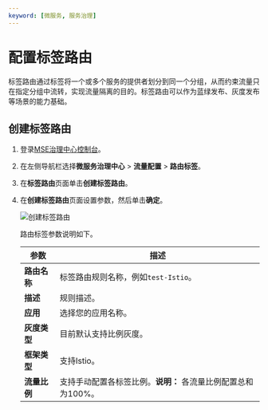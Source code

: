 ```yaml
---
keyword: [微服务, 服务治理]
---
```


# 配置标签路由

标签路由通过标签将一个或多个服务的提供者划分到同一个分组，从而约束流量只在指定分组中流转，实现流量隔离的目的。标签路由可以作为蓝绿发布、灰度发布等场景的能力基础。

## 创建标签路由

1.  登录[MSE治理中心控制台](https://mse.console.aliyun.com/?spm=a2c4g.11186623.2.13.f90a6a60WiEx0N#/msc/home)。

2.  在左侧导航栏选择**微服务治理中心** \> **流量配置** \> **路由标签**。

3.  在**标签路由**页面单击**创建标签路由**。

4.  在**创建标签路由**页面设置参数，然后单击**确定**。

    ![创建标签路由](https://static-aliyun-doc.oss-accelerate.aliyuncs.com/assets/img/zh-CN/6878560061/p168696.png)

    路由标签参数说明如下。

    |参数|描述|
    |--|--|
    |**路由名称**|标签路由规则名称，例如`test-Istio`。|
    |**描述**|规则描述。|
    |**应用**|选择您的应用名称。|
    |**灰度类型**|目前默认支持比例灰度。|
    |**框架类型**|支持Istio。|
    |**流量比例**|支持手动配置各标签比例。**说明：** 各流量比例配置总和为100%。 |


